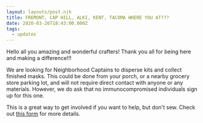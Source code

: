 ```yaml
---
layout: layouts/post.njk
title: FREMONT, CAP HILL, ALKI, KENT, TACOMA WHERE YOU AT???
date: 2020-03-26T18:43:00.000Z
tags:
  - updates
---
```

Hello all you amazing and wonderful crafters! Thank you all for being here and making a difference!!!

We are looking for Neighborhood Captains to disperse kits and collect finished masks. This could be done from your porch, or a nearby grocery store parking lot, and will not require direct contact with anyone or any materials. However, we do ask that no immunocompromised individuals sign up for this one.

This is a great way to get involved if you want to help, but don't sew. Check out [this form](https://docs.google.com/forms/d/e/1FAIpQLSdVS_CjAbCUGeveTvzdZF1GisuACm2a_ipjLIdo4vs2IziZIA/closedform) for more details.